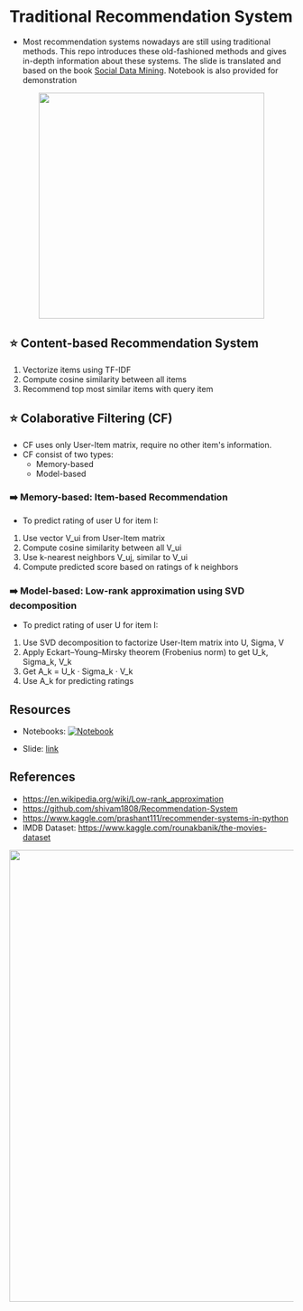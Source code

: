 # **Traditional Recommendation System**

- Most recommendation systems nowadays are still using traditional methods. This repo introduces these old-fashioned methods and gives in-depth information about these systems. The slide is translated and based on the book [Social Data Mining](https://www.amazon.com/Social-Media-Mining-Reza-Zafarani/dp/1107018854). Notebook is also provided for demonstration

<p align="center">
 <a><img height=400px src="https://github.com/kaylode/recommender-system/blob/master/images/traditional.png"></a>
</p>

## :star: **Content-based Recommendation System**
1. Vectorize items using TF-IDF
2. Compute cosine similarity between all items
3. Recommend top most similar items with query item

## :star: **Colaborative Filtering (CF)**
- CF uses only User-Item matrix, require no other item's information.
- CF consist of two types: 
  - Memory-based
  - Model-based

### :arrow_right: **Memory-based: Item-based Recommendation**
- To predict rating of user U for item I:
1. Use vector V_ui from User-Item matrix
2. Compute cosine similarity between all V_ui
3. Use k-nearest neighbors V_uj, similar to V_ui
4. Compute predicted score based on ratings of k neighbors

### :arrow_right: Model-based: Low-rank approximation using SVD decomposition 
- To predict rating of user U for item I:
1. Use SVD decomposition to factorize User-Item matrix into U, Sigma, V
2. Apply Eckart–Young–Mirsky theorem (Frobenius norm) to get U_k, Sigma_k, V_k
3. Get A_k  = U_k · Sigma_k  · V_k 
4. Use A_k for predicting ratings

## Resources
- Notebooks: [![Notebook](https://colab.research.google.com/assets/colab-badge.svg)](https://colab.research.google.com/github/kaylode/recommender-system/blob/master/resources/Recommender_System.ipynb)

- Slide: [link](./resources/SMM-Slides-ch9-vn.pdf)

## References
- https://en.wikipedia.org/wiki/Low-rank_approximation
- https://github.com/shivam1808/Recommendation-System
- https://www.kaggle.com/prashant111/recommender-systems-in-python
- IMDB Dataset: https://www.kaggle.com/rounakbanik/the-movies-dataset

<p align="center">
 <a><img width=800px src="https://github.com/kaylode/recommender-system/blob/master/images/recsys.png"></a>
</p>
